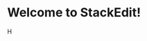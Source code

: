 
# Welcome to StackEdit!

H



<!--stackedit_data:
eyJoaXN0b3J5IjpbLTUyMzAxODA4NywtNzE1MjUxOTkwLC0xMT
UyNDQ4Njc0LC0xMzEzMzgxNzM0LDM1NDQyNDgxNiwtOTI1Nzcw
NzU4LC0xNTY1MDA4MDI4LC0zMDUzNDUyMjksLTEzOTk4NDA0Nz
JdfQ==
-->